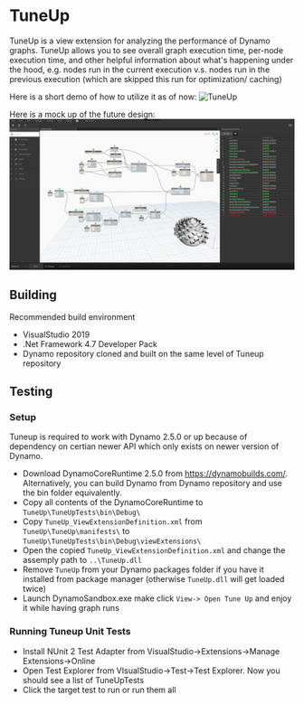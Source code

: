 # TuneUp

TuneUp is a view extension for analyzing the performance of Dynamo graphs. TuneUp allows you to see overall graph execution time, per-node execution time, and other helpful information about what's happening under the hood, e.g. nodes run in the current execution v.s. nodes run in the previous execution (which are skipped this run for optimization/ caching)

Here is a short demo of how to utilize it as of now:
![TuneUp](design/gifs/TuneUpScroll.gif)

Here is a mock up of the future design:
![Alt text](design/images/TuneUp_Mockup_03_SortedByExecutionOrder.jpg?raw=true "TuneUp")

## Building
Recommended build environment
- VisualStudio 2019
- .Net Framework 4.7 Developer Pack
- Dynamo repository cloned and built on the same level of Tuneup repository

## Testing

### Setup
Tuneup is required to work with Dynamo 2.5.0 or up because of dependency on certian newer API which only exists on newer version of Dynamo.

- Download DynamoCoreRuntime 2.5.0 from https://dynamobuilds.com/. Alternatively, you can build Dynamo from Dynamo repository and use the bin folder equivalently. 
- Copy all contents of the DynamoCoreRuntime to `TuneUp\TuneUpTests\bin\Debug\`
- Copy `TuneUp_ViewExtensionDefinition.xml` from `TuneUp\TuneUp\manifests\` to `TuneUp\TuneUpTests\bin\Debug\viewExtensions\`
- Open the copied `TuneUp_ViewExtensionDefinition.xml` and change the assemply path to `..\TuneUp.dll`
- Remove `TuneUp` from your Dynamo packages folder if you have it installed from package manager (otherwise `TuneUp.dll` will get loaded twice)
- Launch DynamoSandbox.exe make click `View-> Open Tune Up` and enjoy it while having graph runs

### Running Tuneup Unit Tests
- Install NUnit 2 Test Adapter from VisualStudio->Extensions->Manage Extensions->Online
- Open Test Explorer from VIsualStudio->Test->Test Explorer. Now you should see a list of TuneUpTests
- Click the target test to run or run them all